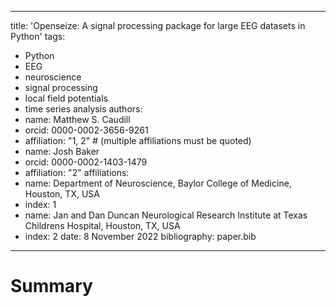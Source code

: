 
---
title: 'Openseize: A signal processing package for large EEG datasets in Python'
tags:
  - Python
  - EEG
  - neuroscience
  - signal processing
  - local field potentials
  - time series analysis
authors:
  - name: Matthew S. Caudill
  - orcid: 0000-0002-3656-9261
  - affiliation: "1, 2" # (multiple affiliations must be quoted)
  - name: Josh Baker
  - orcid: 0000-0002-1403-1479
  - affiliation: "2"
affiliations:
  - name: Department of Neuroscience, Baylor College of Medicine, Houston, TX, USA
  - index: 1
  - name: Jan and Dan Duncan Neurological Research Institute at Texas Childrens Hospital, Houston, TX, USA
  - index: 2
date: 8 November 2022
bibliography: paper.bib
---

# Summary



